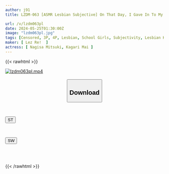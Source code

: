 ```yaml
---
author: j91
title: LZDM-063 [ASMR Lesbian Subjective] On That Day, I Gave In To My Students' Lesbian Temptations And Gave In To Them Once, And Ever Since Then, I've Been Made To Cum Over And Over Again Whenever We Meet... ~An Incident At A Famous Preparatory School For Girls~

url: /v/lzdm063pl
date: 2024-05-25T01:30:00Z
image: "lzdm063pl.jpg"
tags: [Censored, 3P, 4P, Lesbian, School Girls, Subjectivity, Lesbian Kiss	]
maker: [ Lez Re!  ]
actress: [ Nagisa Mitsuki, Kagari Mai ]
---
```



{{< rawhtml >}}

<div class="video" data-videoid="9Bya0A1eWzta01R">
    <a href="javascript:;">
        <img src="/v/lzdm063pl/lzdm063pl.jpg" width="WIDTH" height="HEIGHT" alt="lzdm063pl.mp4" loading="lazy">
    </a>
</div>

<script type="text/javascript" src="https://j91.asia/asset/on-demand-st.js"></script>

<br>
  <link rel="stylesheet" href="https://j91.asia/asset/bs5.css">
  
  <center>
  <button class="btn btn-primary" type="button" data-bs-toggle="collapse" data-bs-target=".multi-collapse" aria-expanded="false" aria-controls="multiCollapseExample1 multiCollapseExample2"><h2>Download</h2></button></center>
</p>
<div class="row">
  <div class="col">
    <div class="collapse multi-collapse" id="multiCollapseExample1">
      <div class="card card-body">
	      	      <br>
<div class="buttons">  
<p><a href="/v/lzdm063pl/st.html" target="_blank"><button class="btn-hover color-3"><i class="fa fa-download"></i> ST</button></a></p></div>
    </div>
  </div>
</div>
  <div class="col">
    <div class="collapse multi-collapse" id="multiCollapseExample2">
      <div class="card card-body">
	      <br>
<div class="buttons">
<p><a href="/v/lzdm063pl/sw.html" target="_blank"><button class="btn-hover color-2"><i class="fa fa-download"></i> SW</button></a></p></div>
<br><br>
      </div>
    </div>
  </div>
</div>

{{< /rawhtml >}}